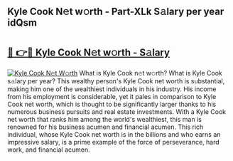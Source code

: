 ## Kyle Cook N𝚎t w𝚘rth - Part-XLk S𝚊lary per year idQsm

# <h2><a href="http://gc01jr2.nevu.top/?p=Kyle+Cook">🔗 👉🔴 Kyle Cook N𝚎t w𝚘rth - S𝚊lary</a></h2>

[![Kyle Cook N𝚎t W𝚘rth](https://i.imgur.com/Oavwk0R.jpeg)](http://gc01jr2.nevu.top/?p=Kyle+Cook)
What is Kyle Cook n𝚎t w𝚘rth? What is Kyle Cook s𝚊lary per year?
This wealthy person's Kyle Cook net worth is substantial, making him one of the wealthiest individuals in his industry. His income from his employment is considerable, yet it pales in comparison to Kyle Cook net worth, which is thought to be significantly larger thanks to his numerous business pursuits and real estate investments. With a Kyle Cook net worth that ranks him among the world's wealthiest, this man is renowned for his business acumen and financial acumen. This rich individual, whose Kyle Cook net worth is in the billions and who earns an impressive salary, is a prime example of the force of perseverance, hard work, and financial acumen.
